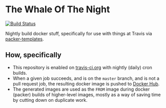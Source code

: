 # The Whale Of The Night

[![Build Status](https://travis-ci.org/travis-ci/nightwhale.svg?branch=master)](https://travis-ci.org/travis-ci/nightwhale)

Nightly build docker stuff, specifically for use with things at Travis via
[packer-templates](https://github.com/travis-ci/packer-templates).

## How, specifically

- This repository is enabled on
  [travis-ci.org](https://travis-ci.org/travis-ci/nightwhale) with nightly
(daily) cron builds.
- When a given job succeeds, and is on the `master` branch, and is not a pull
  request job, the resulting docker image is pushed to [Docker
Hub](https://hub.docker.com/r/travisci/).
- The generated images are used as the `FROM` image during docker (packer)
  builds of higher-level images, mostly as a way of saving time by cutting down
on duplicate work.

